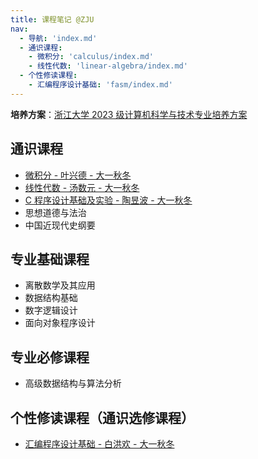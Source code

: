 ```yaml
---
title: 课程笔记 @ZJU
nav:
  - 导航: 'index.md'
  - 通识课程:
    - 微积分: 'calculus/index.md'
    - 线性代数: 'linear-algebra/index.md'
  - 个性修读课程:
    - 汇编程序设计基础: 'fasm/index.md'
---
```


**培养方案**：[浙江大学 2023 级计算机科学与技术专业培养方案](http://zdbk.zju.edu.cn/jwglxt/js/plugins/pdfjs/web/viewer.htm?file=/jwglxt/pyfagl/pyfayl_cxPyfaylPdf.html%3Fid%3D20232112%26doType%3Dquery)

## 通识课程

- [微积分 - 叶兴德 - 大一秋冬](./calculus/)
- [线性代数 - 汤数元 - 大一秋冬](./linear-algebra/)
- [C 程序设计基础及实验 - 陶昱波 - 大一秋冬](./c-programming/)
- 思想道德与法治
- 中国近现代史纲要

## 专业基础课程

- 离散数学及其应用
- 数据结构基础
- 数字逻辑设计
- 面向对象程序设计

## 专业必修课程

- 高级数据结构与算法分析

## 个性修读课程（通识选修课程）

- [汇编程序设计基础 - 白洪欢 - 大一秋冬](./fasm/)
